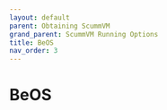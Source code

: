```yaml
---
layout: default
parent: Obtaining ScummVM
grand_parent: ScummVM Running Options
title: BeOS
nav_order: 3
---
```


# BeOS